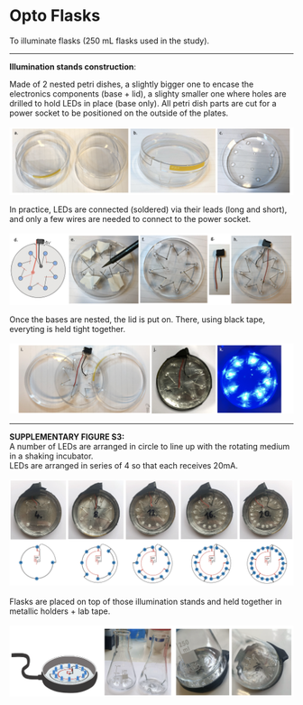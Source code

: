 # Opto Flasks
To illuminate flasks (250 mL flasks used in the study). </br>

___
**Illumination stands construction**: </br>

Made of 2 nested petri dishes, a slightly bigger one to encase the electronics components (base + lid), a slighty smaller one where holes are drilled to hold LEDs in place (base only). All petri dish parts are cut for a power socket to be positioned on the outside of the plates.</br></br>
![](tuto_ill_stand_1.png)</br>

In practice, LEDs are connected (soldered) via their leads (long and short), and only a few wires are needed to connect to the power socket.</br></br>
![](tuto_ill_stand_2.png)</br>

Once the bases are nested, the lid is put on.  There, using black tape, everyting is held tight together.</br></br>
![](tuto_ill_stand_3.png)</br>


___
**SUPPLEMENTARY FIGURE S3:** </br>
A number of LEDs are arranged in circle to line up with the rotating medium in a shaking incubator. </br>
LEDs are arranged in series of 4 so that each receives 20mA. </br></br>
![](FIGS3A_optoflasks.png)</br></br>
Flasks are placed on top of those illumination stands and held together in metallic holders + lab tape.  </br></br>
![](FIGS3B_optoflasks.png)
